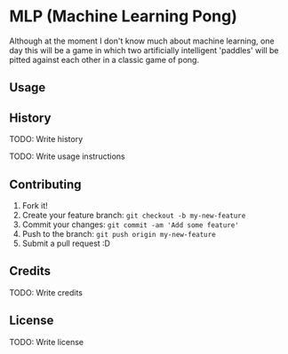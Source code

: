 # MLP (Machine Learning Pong)

Although at the moment I don't know much about machine learning, one day this will be a game in which two artificially intelligent 'paddles' will be pitted against each other in a classic game of pong.

## Usage

## History

TODO: Write history

TODO: Write usage instructions

## Contributing

1. Fork it!
2. Create your feature branch: `git checkout -b my-new-feature`
3. Commit your changes: `git commit -am 'Add some feature'`
4. Push to the branch: `git push origin my-new-feature`
5. Submit a pull request :D

## Credits

TODO: Write credits

## License

TODO: Write license

